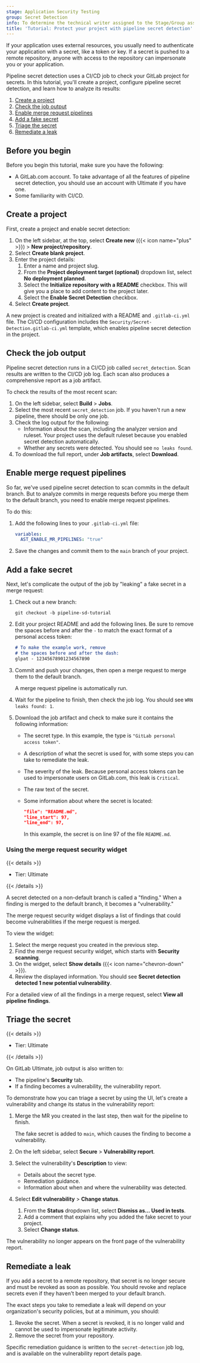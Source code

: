 ```yaml
---
stage: Application Security Testing
group: Secret Detection
info: To determine the technical writer assigned to the Stage/Group associated with this page, see https://handbook.gitlab.com/handbook/product/ux/technical-writing/#assignments
title: 'Tutorial: Protect your project with pipeline secret detection'
---
```


<!-- vale gitlab_base.FutureTense = NO -->

If your application uses external resources, you usually need to authenticate your application with a secret,
like a token or key. If a secret is pushed to a remote repository, anyone with access to the repository can impersonate
you or your application.

Pipeline secret detection uses a CI/CD job to check your GitLab project for secrets. In this tutorial,
you'll create a project, configure pipeline secret detection, and learn how to analyze its results:

1. [Create a project](#create-a-project)
1. [Check the job output](#check-the-job-output)
1. [Enable merge request pipelines](#enable-merge-request-pipelines)
1. [Add a fake secret](#add-a-fake-secret)
1. [Triage the secret](#triage-the-secret)
1. [Remediate a leak](#remediate-a-leak)

## Before you begin

Before you begin this tutorial, make sure you have the following:

- A GitLab.com account. To take advantage of all the features of pipeline secret detection, you should use an account with Ultimate if you have one.
- Some familiarity with CI/CD.

## Create a project

First, create a project and enable secret detection:

1. On the left sidebar, at the top, select **Create new** ({{< icon name="plus" >}}) > **New project/repository**.
1. Select **Create blank project**.
1. Enter the project details:
   1. Enter a name and project slug.
   1. From the **Project deployment target (optional)** dropdown list, select **No deployment planned**.
   1. Select the **Initialize repository with a README** checkbox. This will give you a place to add content to the project later.
   1. Select the **Enable Secret Detection** checkbox.
1. Select **Create project**.

A new project is created and initialized with a README and `.gitlab-ci.yml` file.
The CI/CD configuration includes the `Security/Secret-Detection.gitlab-ci.yml` template,
which enables pipeline secret detection in the project.

## Check the job output

Pipeline secret detection runs in a CI/CD job called `secret_detection`.
Scan results are written to the CI/CD job log. Each scan also produces a comprehensive report as a job artifact.

To check the results of the most recent scan:

1. On the left sidebar, select **Build** > **Jobs**.
1. Select the most recent `secret_detection` job. If you haven't run a new pipeline, there should be only one job.
1. Check the log output for the following:
   - Information about the scan, including the analyzer version and ruleset. Your project uses the default ruleset because you enabled secret detection automatically.
   - Whether any secrets were detected. You should see `no leaks found`.
1. To download the full report, under **Job artifacts**, select **Download**.

## Enable merge request pipelines

So far, we've used pipeline secret detection to scan commits in the
default branch. But to analyze commits in merge requests before you
merge them to the default branch, you need to enable merge request
pipelines.

To do this:

1. Add the following lines to your `.gitlab-ci.yml` file:

   ```yaml
   variables:
     AST_ENABLE_MR_PIPELINES: "true"
   ```

1. Save the changes and commit them to the `main` branch of your project.

## Add a fake secret

Next, let's complicate the output of the job by "leaking" a fake secret in a merge request:

1. Check out a new branch:

   ```shell
   git checkout -b pipeline-sd-tutorial
   ```

1. Edit your project README and add the following lines.
   Be sure to remove the spaces before and after the `-` to match the exact format of a personal access token:

   ```markdown
   # To make the example work, remove
   # the spaces before and after the dash:
   glpat - 12345678901234567890
   ```

1. Commit and push your changes, then open a merge request to merge them to the default branch.

   A merge request pipeline is automatically run.
1. Wait for the pipeline to finish, then check the job log. You should see `WRN leaks found: 1`.
1. Download the job artifact and check to make sure it contains the following information:
   - The secret type. In this example, the type is `"GitLab personal access token"`.
   - A description of what the secret is used for, with some steps you can take to remediate the leak.
   - The severity of the leak. Because personal access tokens can be used to impersonate users on GitLab.com, this leak is `Critical`.
   - The raw text of the secret.
   - Some information about where the secret is located:

     ```json
     "file": "README.md",
     "line_start": 97,
     "line_end": 97,
     ```

     In this example, the secret is on line 97 of the file `README.md`.

### Using the merge request security widget

{{< details >}}

- Tier: Ultimate

{{< /details >}}

A secret detected on a non-default branch is called a "finding."
When a finding is merged to the default branch, it becomes a "vulnerability."

The merge request security widget displays a list of findings that could become vulnerabilities
if the merge request is merged.

To view the widget:

1. Select the merge request you created in the previous step.
1. Find the merge request security widget, which starts with **Security scanning**.
1. On the widget, select **Show details** ({{< icon name="chevron-down" >}}).
1. Review the displayed information. You should see **Secret detection detected 1 new potential vulnerability**.

For a detailed view of all the findings in a merge request, select **View all pipeline findings**.

## Triage the secret

{{< details >}}

- Tier: Ultimate

{{< /details >}}

On GitLab Ultimate, job output is also written to:

- The pipeline's **Security** tab.
- If a finding becomes a vulnerability, the vulnerability report.

To demonstrate how you can triage a secret by using the UI, let's create a vulnerability and change its
status in the vulnerability report:

1. Merge the MR you created in the last step, then wait for the pipeline to finish.

   The fake secret is added to `main`, which causes the finding to become a vulnerability.
1. On the left sidebar, select **Secure** > **Vulnerability report**.
1. Select the vulnerability's **Description** to view:
   - Details about the secret type.
   - Remediation guidance.
   - Information about when and where the vulnerability was detected.
1. Select **Edit vulnerability** > **Change status**.
   1. From the **Status** dropdown list, select **Dismiss as... Used in tests**.
   1. Add a comment that explains why you added the fake secret to your project.
   1. Select **Change status**.

The vulnerability no longer appears on the front page of the vulnerability report.

## Remediate a leak

If you add a secret to a remote repository, that secret is no longer secure and must be revoked as soon as possible.
You should revoke and replace secrets even if they haven't been merged to your default branch.

The exact steps you take to remediate a leak will depend on your organization's security policies,
but at a minimum, you should:

1. Revoke the secret. When a secret is revoked, it is no longer valid and cannot be used to impersonate legitimate activity.
1. Remove the secret from your repository.

Specific remediation guidance is written to the `secret-detection` job log, and is available on the vulnerability report details page.
